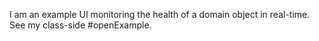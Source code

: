 I am an example UI monitoring the health of a domain object in real-time. 
See my class-side #openExample.